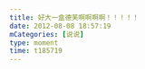 ```yaml
---
title: 好大一盒德芙啊啊啊啊！！！！！
date: 2012-08-08 18:57:19
mCategories: [说说]
type: moment
time: t185719
---
```


